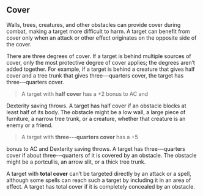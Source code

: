 Cover
-----

Walls, trees, creatures, and other obstacles can provide cover during
combat, making a target more difficult to harm. A target can benefit
from cover only when an attack or other effect originates on the
opposite side of the cover.

There are three degrees of cover. If a target is behind multiple sources
of cover, only the most protective degree of cover applies; the degrees
aren’t added together. For example, if a target is behind a creature
that gives half cover and a tree trunk that gives three-­‐‑quarters
cover, the target has three-­‐‑quarters cover.

> A target with **half cover** has a +2 bonus to AC and

Dexterity saving throws. A target has half cover if an obstacle blocks
at least half of its body. The obstacle might be a low wall, a large
piece of furniture, a narrow tree trunk, or a creature, whether that
creature is an enemy or a friend.

> A target with **three-­‐‑quarters cover** has a +5

bonus to AC and Dexterity saving throws. A target has three-­‐‑quarters
cover if about three-­‐‑quarters of it is covered by an obstacle. The
obstacle might be a portcullis, an arrow slit, or a thick tree trunk.

A target with **total cover** can’t be targeted directly by an attack or
a spell, although some spells can reach such a target by including it in
an area of effect. A target has total cover if it is completely
concealed by an obstacle.
